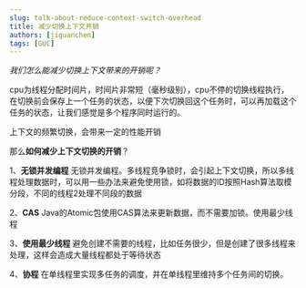 ```yaml
---
slug: talk-about-reduce-context-switch-overhead
title: 减少切换上下文开销
authors: [jiguanchen]
tags: [GUC]
---
```


*我们怎么能减少切换上下文带来的开销呢？*<!--more-->

cpu为线程分配时间片，时间片非常短（毫秒级别），cpu不停的切换线程执行，在切换前会保存上一个任务的状态，以便下次切换回这个任务时，可以再加载这个任务的状态，让我们感觉是多个程序同时运行的。

上下文的频繁切换，会带来一定的性能开销

那么**如何减少上下文切换的开销**？

1、**无锁并发编程**
			  无锁并发编程。多线程竞争锁时，会引起上下文切换，所以多线程处理数据时，可以用一些办法来避免使用锁，如将数据的ID按照Hash算法取模分段，不同的线程2处理不同段的数据

2、**CAS**
			  Java的Atomic包使用CAS算法来更新数据，而不需要加锁。使用最少线程

3、**使用最少线程**
		      避免创建不需要的线程，比如任务很少，但是创建了很多线程来处理，这样会造成大量线程都处于等待状态

4、**协程**
			  在单线程里实现多任务的调度，并在单线程里维持多个任务间的切换。

